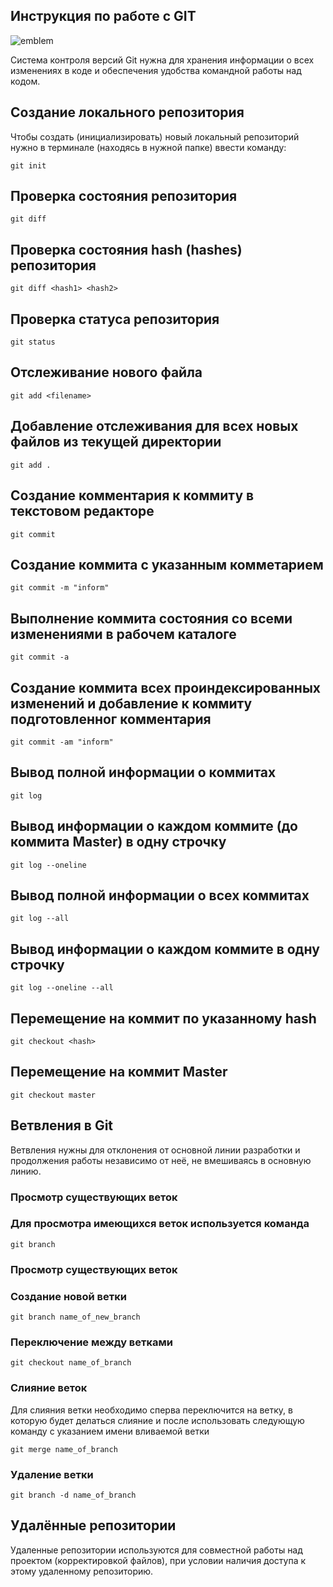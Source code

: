 ## **Инструкция по работе с GIT**

![emblem](Git.jpg) 

Система контроля версий Git нужна для хранения информации о всех изменениях в коде и обеспечения удобства командной работы над кодом.

## Создание локального репозитория

Чтобы создать (инициализировать) новый локальный репозиторий нужно в терминале (находясь в нужной папке) ввести команду:

    git init

## Проверка состояния репозитория

    git diff

## Проверка состояния hash (hashes) репозитория

    git diff <hash1> <hash2>

## Проверка статуса репозитория

    git status

## Отслеживание нового файла

    git add <filename>

## Добавление отслеживания для всех новых файлов из текущей директории

    git add .

## Создание комментария к коммиту в текстовом редакторе

    git commit

## Создание коммита с указанным комметарием

    git commit -m "inform"

## Выполнение коммита состояния со всеми изменениями в рабочем каталоге

    git commit -a

## Создание коммита всех проиндексированных изменений и добавление к коммиту подготовленног комментария

    git commit -am "inform"

## Вывод полной информации о коммитах

    git log
    
## Вывод информации о каждом коммите (до коммита Master) в одну строчку

    git log --oneline

## Вывод полной информации о всех коммитах 

    git log --all

## Вывод информации о каждом коммите в одну строчку

    git log --oneline --all

## Перемещение на коммит по указанному hash

    git checkout <hash>

## Перемещение на коммит Master

    git checkout master 

## Ветвления в  Git
Ветвления нужны для отклонения от основной линии разработки и продолжения работы независимо от неё, не вмешиваясь в основную линию.

### Просмотр существующих веток

### Для просмотра имеющихся веток используется команда

    git branch



### Просмотр существующих веток

### Создание новой ветки

    git branch name_of_new_branch

###  Переключение между ветками

    git checkout name_of_branch

### Слияние веток 
Для слияния ветки необходимо сперва переключится на ветку, в которую будет делаться слияние и после использовать следующую команду с указанием имени вливаемой ветки

    git merge name_of_branch

### Удаление ветки

    git branch -d name_of_branch

## Удалённые репозитории

Удаленные репозитории используются для совместной работы над проектом (корректировкой файлов), при условии наличия доступа к этому удаленному репозиторию.
